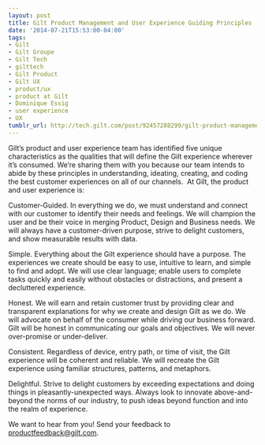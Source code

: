 ```yaml
---
layout: post
title: Gilt Product Management and User Experience Guiding Principles
date: '2014-07-21T15:53:00-04:00'
tags:
- Gilt
- Gilt Groupe
- Gilt Tech
- gilttech
- Gilt Product
- Gilt UX
- product/ux
- product at Gilt
- Dominique Essig
- user experience
- UX
tumblr_url: http://tech.gilt.com/post/92457288299/gilt-product-management-and-user-experience
---
```


Gilt’s product and user experience team has identified five unique characteristics as the qualities that will define the Gilt experience wherever it’s consumed. We’re sharing them with you because our team intends to abide by these principles in understanding, ideating, creating, and coding the best customer experiences on all of our channels. 
 At Gilt, the product and user experience is:

Customer-Guided. In everything we do, we must understand and connect with our customer to identify their needs and feelings. We will champion the user and be their voice in merging Product, Design and Business needs. We will always have a customer-driven purpose, strive to delight customers, and show measurable results with data. 


Simple. Everything about the Gilt experience should have a purpose. The experiences we create should be easy to use, intuitive to learn, and simple to find and adopt. We will use clear language; enable users to complete tasks quickly and easily without obstacles or distractions, and present a decluttered experience.


Honest. We will earn and retain customer trust by providing clear and transparent explanations for why we create and design Gilt as we do. We will advocate on behalf of the consumer while driving our business forward. Gilt will be honest in communicating our goals and objectives. We will never over-promise or under-deliver. 


Consistent. Regardless of device, entry path, or time of visit, the Gilt experience will be coherent and reliable. We will recreate the Gilt experience using familiar structures, patterns, and metaphors.


Delightful. Strive to delight customers by exceeding expectations and doing things in pleasantly-unexpected ways. Always look to innovate above-and-beyond the norms of our industry, to push ideas beyond function and into the realm of experience. 

We want to hear from you! Send your feedback to productfeedback@gilt.com.
